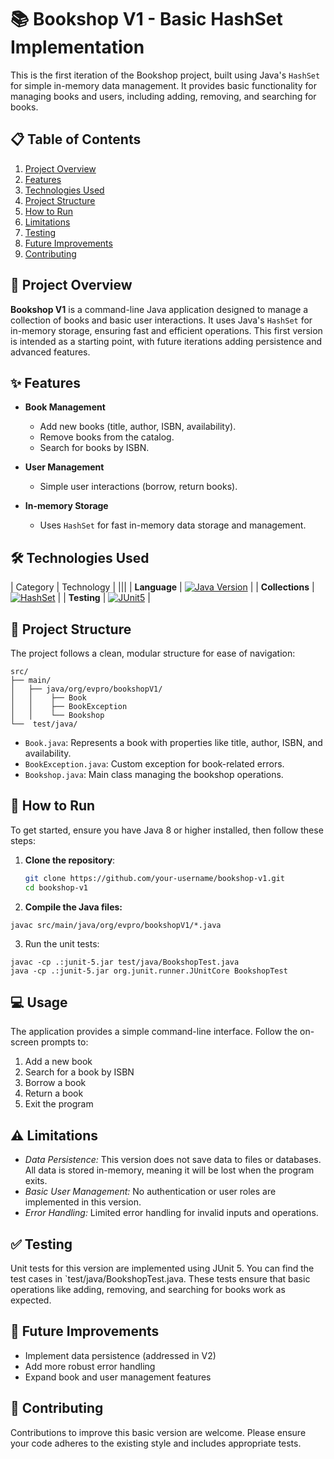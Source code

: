 # 📚 Bookshop V1 - Basic HashSet Implementation

This is the first iteration of the Bookshop project, built using Java's `HashSet` for simple in-memory data management. It provides basic functionality for managing books and users, including adding, removing, and searching for books.

## 📋 Table of Contents

1. [Project Overview](#-project-overview)
2. [Features](#-features)
3. [Technologies Used](#-technologies-used)
4. [Project Structure](#-project-structure)
5. [How to Run](#-how-to-run)
6. [Limitations](#-limitations)
7. [Testing](#-testing)
8. [Future Improvements](#-future-improvements)
9. [Contributing](#-contributing)



## 📖 Project Overview

**Bookshop V1** is a command-line Java application designed to manage a collection of books and basic user interactions. It uses Java's `HashSet` for in-memory storage, ensuring fast and efficient operations. This first version is intended as a starting point, with future iterations adding persistence and advanced features.



## ✨ Features

- **Book Management**
    - Add new books (title, author, ISBN, availability).
    - Remove books from the catalog.
    - Search for books by ISBN.

- **User Management**
    - Simple user interactions (borrow, return books).

- **In-memory Storage**
    - Uses `HashSet` for fast in-memory data storage and management.



## 🛠 Technologies Used

| Category   | Technology                                                                                                                                     |
|||
| **Language** | [![Java Version](https://img.shields.io/badge/Java-17-orange.svg)](https://www.oracle.com/java/technologies/javase/jdk17-archive-downloads.html) |
| **Collections** | [![HashSet](https://img.shields.io/badge/HashSet-white.svg)](https://docs.oracle.com/javase/8/docs/api/java/util/HashSet.html)
|
| **Testing**    | [![JUnit5](https://img.shields.io/badge/JUnit-5.7.0-green.svg)](https://junit.org/junit5/)
|



## 📂 Project Structure

The project follows a clean, modular structure for ease of navigation:

```
src/
├── main/
│   ├── java/org/evpro/bookshopV1/
│   │    ├── Book
│   │    ├── BookException
│   │    └── Bookshop
└──  test/java/
```

- `Book.java`: Represents a book with properties like title, author, ISBN, and availability.
- `BookException.java`: Custom exception for book-related errors.
- `Bookshop.java`: Main class managing the bookshop operations.



## 🚀 How to Run

To get started, ensure you have Java 8 or higher installed, then follow these steps:

1. **Clone the repository**:

   ```bash
   git clone https://github.com/your-username/bookshop-v1.git
   cd bookshop-v1
   ```
2. **Compile the Java files:**
```
javac src/main/java/org/evpro/bookshopV1/*.java
```
3. Run the unit tests:
```
javac -cp .:junit-5.jar test/java/BookshopTest.java
java -cp .:junit-5.jar org.junit.runner.JUnitCore BookshopTest
```



## 💻 Usage

The application provides a simple command-line interface. Follow the on-screen prompts to:

1. Add a new book
2. Search for a book by ISBN
3. Borrow a book
4. Return a book
5. Exit the program



## ⚠️  Limitations

- *Data Persistence:* This version does not save data to files or databases. All data is stored in-memory, meaning it will be lost when the program exits. 
- *Basic User Management:* No authentication or user roles are implemented in this version. 
- *Error Handling:* Limited error handling for invalid inputs and operations.



## ✅ Testing

Unit tests for this version are implemented using JUnit 5. You can find the test cases in `test/java/BookshopTest.java. These tests ensure that basic operations like adding, removing, and searching for books work as expected.



## 🚀 Future Improvements

- Implement data persistence (addressed in V2)
- Add more robust error handling
- Expand book and user management features



## 🫶 Contributing

Contributions to improve this basic version are welcome. Please ensure your code adheres to the existing style and includes appropriate tests.